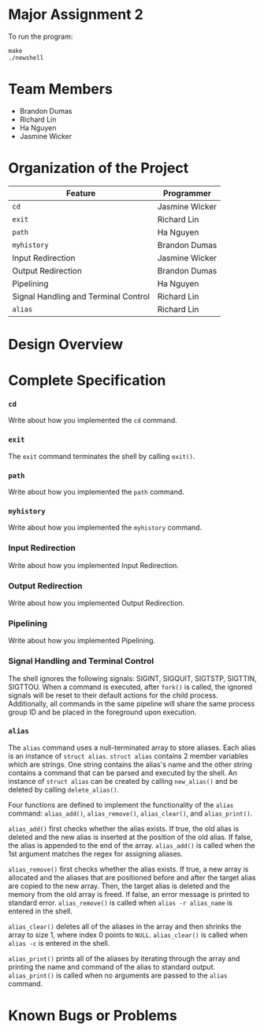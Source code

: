 # Major Assignment 2
To run the program:
```
make
./newshell
```
# Team Members
- Brandon Dumas
- Richard Lin
- Ha Nguyen
- Jasmine Wicker

# Organization of the Project
| Feature | Programmer |
| --- | --- |
| ```cd``` | Jasmine Wicker |
| ```exit``` | Richard Lin |
| ```path``` | Ha Nguyen |
| ```myhistory``` | Brandon Dumas |
| Input Redirection | Jasmine Wicker |
| Output Redirection | Brandon Dumas |
| Pipelining | Ha Nguyen |
| Signal Handling and Terminal Control | Richard Lin |
| ```alias``` | Richard Lin |

# Design Overview

# Complete Specification
### ```cd```
Write about how you implemented the ```cd``` command.
### ```exit```
The ```exit``` command terminates the shell by calling ```exit()```.
### ```path```
Write about how you implemented the ```path``` command.
### ```myhistory```
Write about how you implemented the ```myhistory``` command.
### Input Redirection
Write about how you implemented Input Redirection.
### Output Redirection
Write about how you implemented Output Redirection.
### Pipelining
Write about how you implemented Pipelining.
### Signal Handling and Terminal Control
The shell ignores the following signals: SIGINT, SIGQUIT, SIGTSTP, SIGTTIN, SIGTTOU. When a command is executed, after ```fork()``` is called, the ignored signals will be reset to their default actions for the child process. Additionally, all commands in the same pipeline will share the same process group ID and be placed in the foreground upon execution.
### ```alias```
The ```alias``` command uses a null-terminated array to store aliases. Each alias is an instance of ```struct alias```. ```struct alias``` contains 2 member variables which are strings. One string contains the alias's name and the other string contains a command that can be parsed and executed by the shell. An instance of ```struct alias``` can be created by calling ```new_alias()``` and be deleted by calling ```delete_alias()```.

Four functions are defined to implement the functionality of the ```alias``` command: ```alias_add()```, ```alias_remove()```, ```alias_clear()```, and ```alias_print()```.

```alias_add()``` first checks whether the alias exists. If true, the old alias is deleted and the new alias is inserted at the position of the old alias. If false, the alias is appended to the end of the array. ```alias_add()``` is called when the 1st argument matches the regex for assigning aliases.

```alias_remove()``` first checks whether the alias exists. If true, a new array is allocated and the aliases that are positioned before and after the target alias are copied to the new array. Then, the target alias is deleted and the memory from the old array is freed. If false, an error message is printed to standard error. ```alias_remove()``` is called when ```alias -r alias_name``` is entered in the shell.

```alias_clear()``` deletes all of the aliases in the array and then shrinks the array to size 1, where index 0 points to ```NULL```. ```alias_clear()``` is called when ```alias -c``` is entered in the shell.

```alias_print()``` prints all of the aliases by iterating through the array and printing the name and command of the alias to standard output. ```alias_print()``` is called when no arguments are passed to the ```alias``` command.

# Known Bugs or Problems
